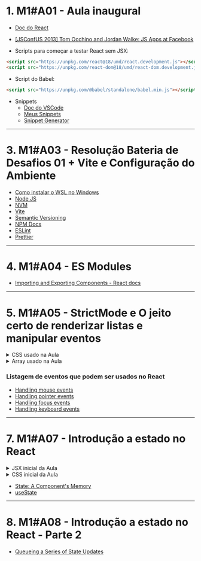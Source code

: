 # 1. M1#A01 - Aula inaugural

- [Doc do React](https://react.dev/)

- [[JSConfUS 2013] Tom Occhino and Jordan Walke: JS Apps at Facebook](https://youtu.be/GW0rj4sNH2w?si=IebpQH3-4JpLoGtJ)

- Scripts para começar a testar React sem JSX:

```html
<script src="https://unpkg.com/react@18/umd/react.development.js"></script>
<script src="https://unpkg.com/react-dom@18/umd/react-dom.development.js"></script>
```

- Script do Babel:

```html
<script src="https://unpkg.com/@babel/standalone/babel.min.js"></script>
```

- Snippets
  - [Doc do VSCode](https://code.visualstudio.com/docs/editor/userdefinedsnippets)
  - [Meus Snippets](https://github.com/roger-melo-treinamentos/passo-a-passo-de-projetos-reactjs/blob/main/config/snippets/javascript.json)
  - [Snippet Generator](https://snippet-generator.app/)

---

# 3. M1#A03 - Resolução Bateria de Desafios 01 + Vite e Configuração do Ambiente

- [Como instalar o WSL no Windows](https://learn.microsoft.com/en-us/windows/wsl/install)
- [Node JS](https://nodejs.org/en)
- [NVM](https://github.com/nvm-sh/nvm)
- [Vite](https://vitejs.dev/)
- [Semantic Versioning](https://semver.org/)
- [NPM Docs](https://docs.npmjs.com/cli/v10)
- [ESLint](https://eslint.org/)
- [Prettier](https://prettier.io/)

---

# 4. M1#A04 - ES Modules

- [Importing and Exporting Components - React docs](https://react.dev/learn/importing-and-exporting-components)

---

# 5. M1#A05 - StrictMode e O jeito certo de renderizar listas e manipular eventos

<details>
<br />
<summary>CSS usado na Aula</summary>

```css
ul {
  list-style: none;
}

.game {
  margin-top: 50px;
}

.img-width {
  width: 100px;
}
```
</details>

<details>
<br />
<summary>Array usado na Aula</summary>

```js
const games = [
  {
    id: "61sM22Dx3uL",
    name: "Mortal Kombat 1",
    description: "Mortal Kombat 1 traz um novo mundo, criado pelo Guardião do Tempo e protetor do Plano Terreno, o Deus do Fogo Liu Kang.",
    price: 270,
    imgUrl: "https://m.media-amazon.com/images/I/61sM22Dx3uL._AC_SL1000_.jpg",
  },
  {
    id: "610aw15JvKL",
    name: `Assassin's Creed Mirage`,
    description: `Em Assassin's Creed Mirage, você é Basim, um astucioso ladino de rua em busca de respostas e de justiça.`,
    price: 257.68,
    imgUrl: "https://m.media-amazon.com/images/I/610aw15JvKL._AC_SL1000_.jpg",
  },
  {
    id: "61te8AW6zjL",
    name: "EA Sports FC 24",
    description: "O EA SPORTS FC 24 traz para você o Jogo de Todo Mundo.",
    price: 263.11,
    imgUrl: "https://m.media-amazon.com/images/I/61te8AW6zjL._AC_SL1020_.jpg",
  },
  {
    id: "711nB1PK-wL",
    name: "Super Mario Bros. Wonder",
    description: "Encante-se com a evolução fenomenal da diversão com o Mario.",
    price: 349,
    imgUrl: "https://m.media-amazon.com/images/I/711nB1PK-wL._AC_SL1276_.jpg",
  },
  {
    id: "81RfcW3Ml-L",
    name: `Marvel's Spider-Man 2`,
    description: `Peter Parker e Miles Morales retornam para uma nova e emocionante aventura na aclamada franquia de Marvel's Spider-Man.`,
    price: 296.91,
    imgUrl: "https://m.media-amazon.com/images/I/81RfcW3Ml-L._AC_SL1500_.jpg",
  },
  {
    id: "619mg6uGj-L",
    name: "Sonic Superstars",
    description: "Embarque numa jornada para as ilhas Northstar nessa novíssima versão clássica 2D de Sonic.",
    price: 269,
    imgUrl: "https://m.media-amazon.com/images/I/619mg6uGj-L._AC_SL1000_.jpg",
  },
]
```
</details>

### Listagem de eventos que podem ser usados no React

- [Handling mouse events](https://react.dev/reference/react-dom/components/common#handling-mouse-events)
- [Handling pointer events](https://react.dev/reference/react-dom/components/common#handling-pointer-events)
- [Handling focus events](https://react.dev/reference/react-dom/components/common#handling-focus-events)
- [Handling keyboard events](https://react.dev/reference/react-dom/components/common#handling-keyboard-events)

---

# 7. M1#A07 - Introdução a estado no React

<details>
<br />
<summary>JSX inicial da Aula</summary>

```jsx
const App = () => (
  <div>
    <h1>Contagem: 0</h1>
    <button>+</button>
  </div>
)

export { App }
```
</details>

<details>
<br />
<summary>CSS inicial da Aula</summary>

```css
div {
  display: flex;
  flex-direction: column;
  align-items: center;
}

button {
  width: 20%;
}
```
</details>

- [State: A Component's Memory](https://react.dev/learn/state-a-components-memory)
- [useState](https://react.dev/reference/react/useState)

---

# 8. M1#A08 - Introdução a estado no React - Parte 2

- [Queueing a Series of State Updates](https://react.dev/learn/queueing-a-series-of-state-updates)
